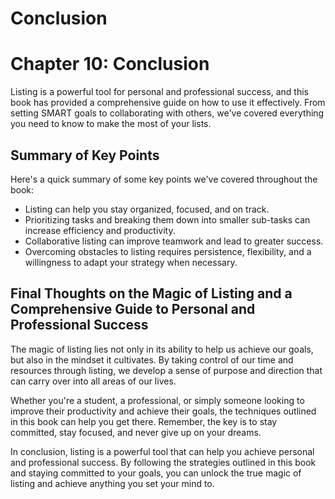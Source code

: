 # Conclusion

Chapter 10: Conclusion
======================

Listing is a powerful tool for personal and professional success, and this book has provided a comprehensive guide on how to use it effectively. From setting SMART goals to collaborating with others, we've covered everything you need to know to make the most of your lists.

Summary of Key Points
---------------------

Here's a quick summary of some key points we've covered throughout the book:

* Listing can help you stay organized, focused, and on track.
* Prioritizing tasks and breaking them down into smaller sub-tasks can increase efficiency and productivity.
* Collaborative listing can improve teamwork and lead to greater success.
* Overcoming obstacles to listing requires persistence, flexibility, and a willingness to adapt your strategy when necessary.

Final Thoughts on the Magic of Listing and a Comprehensive Guide to Personal and Professional Success
-----------------------------------------------------------------------------------------------------

The magic of listing lies not only in its ability to help us achieve our goals, but also in the mindset it cultivates. By taking control of our time and resources through listing, we develop a sense of purpose and direction that can carry over into all areas of our lives.

Whether you're a student, a professional, or simply someone looking to improve their productivity and achieve their goals, the techniques outlined in this book can help you get there. Remember, the key is to stay committed, stay focused, and never give up on your dreams.

In conclusion, listing is a powerful tool that can help you achieve personal and professional success. By following the strategies outlined in this book and staying committed to your goals, you can unlock the true magic of listing and achieve anything you set your mind to.